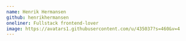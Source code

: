 ```yaml
---
name: Henrik Hermansen
github: henrikhermansen
oneliner: Fullstack frontend-lover
image: https://avatars1.githubusercontent.com/u/435037?s=460&v=4
---
```

